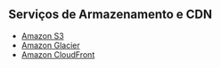 ## Serviços de Armazenamento e CDN

- [Amazon S3](Amazon%20S3.md)
- [Amazon Glacier](Amazon%20Glacier.md)
- [Amazon CloudFront](Amazon%20CloudFront.md)